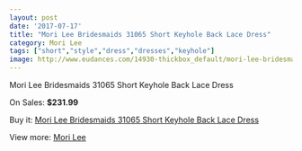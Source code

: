 ```yaml
---
layout: post
date: '2017-07-17'
title: "Mori Lee Bridesmaids 31065 Short Keyhole Back Lace Dress"
category: Mori Lee
tags: ["short","style","dress","dresses","keyhole"]
image: http://www.eudances.com/14930-thickbox_default/mori-lee-bridesmaids-31065-short-keyhole-back-lace-dress.jpg
---
```

Mori Lee Bridesmaids 31065 Short Keyhole Back Lace Dress

On Sales: **$231.99**
<a href="https://www.eudances.com/en/mori-lee/4441-mori-lee-bridesmaids-31065-short-keyhole-back-lace-dress.html"><amp-img layout="responsive" width="600" height="600" src="//www.eudances.com/14930-thickbox_default/mori-lee-bridesmaids-31065-short-keyhole-back-lace-dress.jpg" alt="Mori Lee Bridesmaids 31065 Short Keyhole Back Lace Dress 0" /></a>
<a href="https://www.eudances.com/en/mori-lee/4441-mori-lee-bridesmaids-31065-short-keyhole-back-lace-dress.html"><amp-img layout="responsive" width="600" height="600" src="//www.eudances.com/14934-thickbox_default/mori-lee-bridesmaids-31065-short-keyhole-back-lace-dress.jpg" alt="Mori Lee Bridesmaids 31065 Short Keyhole Back Lace Dress 1" /></a>
<a href="https://www.eudances.com/en/mori-lee/4441-mori-lee-bridesmaids-31065-short-keyhole-back-lace-dress.html"><amp-img layout="responsive" width="600" height="600" src="//www.eudances.com/14933-thickbox_default/mori-lee-bridesmaids-31065-short-keyhole-back-lace-dress.jpg" alt="Mori Lee Bridesmaids 31065 Short Keyhole Back Lace Dress 2" /></a>
<a href="https://www.eudances.com/en/mori-lee/4441-mori-lee-bridesmaids-31065-short-keyhole-back-lace-dress.html"><amp-img layout="responsive" width="600" height="600" src="//www.eudances.com/14932-thickbox_default/mori-lee-bridesmaids-31065-short-keyhole-back-lace-dress.jpg" alt="Mori Lee Bridesmaids 31065 Short Keyhole Back Lace Dress 3" /></a>
<a href="https://www.eudances.com/en/mori-lee/4441-mori-lee-bridesmaids-31065-short-keyhole-back-lace-dress.html"><amp-img layout="responsive" width="600" height="600" src="//www.eudances.com/14931-thickbox_default/mori-lee-bridesmaids-31065-short-keyhole-back-lace-dress.jpg" alt="Mori Lee Bridesmaids 31065 Short Keyhole Back Lace Dress 4" /></a>

Buy it: [Mori Lee Bridesmaids 31065 Short Keyhole Back Lace Dress](https://www.eudances.com/en/mori-lee/4441-mori-lee-bridesmaids-31065-short-keyhole-back-lace-dress.html "Mori Lee Bridesmaids 31065 Short Keyhole Back Lace Dress")

View more: [Mori Lee](https://www.eudances.com/en/65-mori-lee "Mori Lee")